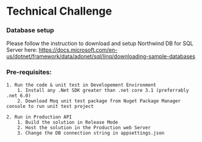 ﻿
# Technical Challenge

### Database setup
Please follow the instruction to download and setup Northwind DB for SQL Server here:
https://docs.microsoft.com/en-us/dotnet/framework/data/adonet/sql/linq/downloading-sample-databases

### Pre-requisites: 
	1. Run the code & unit test in Developement Environment
		1. Install any .Net SDK greater than .net core 3.1 (preferrably .net 6.0)
		2. Download Moq unit test package from Nuget Package Manager console to run unit test project
		
	2. Run in Production API
		1. Build the solution in Release Mode
		2. Host the solution in the Production web Server
		3. Change the DB connection string in appsettings.json
